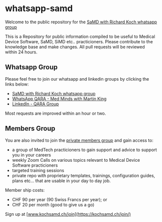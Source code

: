 # whatsapp-samd
Welcome to the public repository for the [SaMD with Richard Koch whatsapp group](https://chat.whatsapp.com/LQ89hRbANFkD47kfWd3yNB)

This is a Repository for public information compiled to be useful to Medical Device Software, SaMD, SiMD etc.. practicioners. Please contribute to the knowledge base and make changes. All pull requests will be reviewed within 24 hours.

## Whatsapp Group
Please feel free to join our whatsapp and linkedin groups by clicking the links below:

- [SaMD with Richard Koch whatsapp group](https://chat.whatsapp.com/LQ89hRbANFkD47kfWd3yNB)
- [WhatsApp QARA - Med Minds with Martin King](https://whatsapp.com/channel/0029VaaBTj9CxoAwG0CUBn1x)
- [LinkedIn - QARA Group](https://www.linkedin.com/groups/12741229/)

Most requests are improved within an hour or two.

## Members Group  
You are also invited to join the [private members group](https://kochsamd.ch/join/) and gain access to:
- a group of MedTech practicioners to gain support and advice to support you in your careers
- weekly Zoom Calls on various topics relevant to Medical Device Software practicioners
- targeted training sessions
- private repo with proprietary templates, trainings, configuration guides, plans etc... that are usable in your day to day job.

Member ship costs:
- CHF 90 per year (90 Swiss Francs per year); or
- CHF 20 per month (good to give us a go)

Sign up at [www.kochsamd.ch/join](https://kochsamd.ch/join/)
